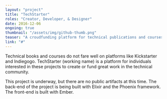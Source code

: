 ```yaml
---
layout: "project"
title: "TechStarter"
roles: "Creator, Developer, & Designer"
date: 2016-12-06
ongoing: true
thumbnail: "/assets/img/github-thumb.png"
teaser: "A croudfunding platform for technical publications and courses. The name will never make it to production."
link: "#"
---
```


Technical books and courses do not fare well on platforms like Kickstarter and Indiegogo. TechStarter (working name) is a platform for individuals interested in these projects to create or fund great work in the technical community.

This project is underway, but there are no public artifacts at this time. The back-end of the project is being built with Elixir and the Phoenix framework. The front-end is built with Ember.
